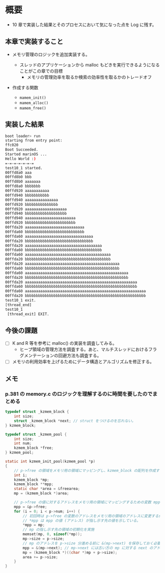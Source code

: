 # 概要

- 10 章で実装した結果とそのプロセスにおいて気になった点を Log に残す。

## 本章で実装すること

- メモリ管理のロジックを追加実装する。
  - スレッドのアプリケーションから malloc もどきを実行できるようになることがこの章での目標
    - メモリの管理効率を取るか検索の効率性を取るかのトレードオフ

- 作成する関数
  - `mamem_init()`
  - `mamem_alloc()`
  - `mamem_free()`

## 実装した結果

```bash
boot loader> run
starting from entry point:
ffc020
Boot Succeeded.
Started marinOS ...
Hello World :)
=-=-=-=-=-=-=
test10_1 started.
00ffd8a0 aaa
00ffd8b0 bbb
00ffd8b0 aaaaaaa
00ffd8a0 bbbbbbb
00ffd920 aaaaaaaaaaa
00ffd940 bbbbbbbbbbb
00ffd940 aaaaaaaaaaaaaaa
00ffd920 bbbbbbbbbbbbbbb
00ffd920 aaaaaaaaaaaaaaaaaaa
00ffd940 bbbbbbbbbbbbbbbbbbb
00ffd940 aaaaaaaaaaaaaaaaaaaaaaa
00ffd920 bbbbbbbbbbbbbbbbbbbbbbb
00ffda20 aaaaaaaaaaaaaaaaaaaaaaaaaaa
00ffda60 bbbbbbbbbbbbbbbbbbbbbbbbbbb
00ffda60 aaaaaaaaaaaaaaaaaaaaaaaaaaaaaaa
00ffda20 bbbbbbbbbbbbbbbbbbbbbbbbbbbbbbb
00ffda20 aaaaaaaaaaaaaaaaaaaaaaaaaaaaaaaaaaa
00ffda60 bbbbbbbbbbbbbbbbbbbbbbbbbbbbbbbbbbb
00ffda60 aaaaaaaaaaaaaaaaaaaaaaaaaaaaaaaaaaaaaaa
00ffda20 bbbbbbbbbbbbbbbbbbbbbbbbbbbbbbbbbbbbbbb
00ffda20 aaaaaaaaaaaaaaaaaaaaaaaaaaaaaaaaaaaaaaaaaaa
00ffda60 bbbbbbbbbbbbbbbbbbbbbbbbbbbbbbbbbbbbbbbbbbb
00ffda60 aaaaaaaaaaaaaaaaaaaaaaaaaaaaaaaaaaaaaaaaaaaaaaa
00ffda20 bbbbbbbbbbbbbbbbbbbbbbbbbbbbbbbbbbbbbbbbbbbbbbb
00ffda20 aaaaaaaaaaaaaaaaaaaaaaaaaaaaaaaaaaaaaaaaaaaaaaaaaaa
00ffda60 bbbbbbbbbbbbbbbbbbbbbbbbbbbbbbbbbbbbbbbbbbbbbbbbbbb
00ffda60 aaaaaaaaaaaaaaaaaaaaaaaaaaaaaaaaaaaaaaaaaaaaaaaaaaaaaaa
00ffda20 bbbbbbbbbbbbbbbbbbbbbbbbbbbbbbbbbbbbbbbbbbbbbbbbbbbbbbb
test10_1 exit.
[thread_end]
test10_1
 [thread_exit] EXIT.
```

## 今後の課題

- [ ] K and R 等を参考に malloc() の実装を調査してみる。
  - ヒープ領域の管理方法を調査する。あと、マルチスレッドにおけるフラグメンテーションの回避方法も調査する。
- [ ] メモリの利用効率を上げるためにデータ構造とアルゴリズムを修正する。

## メモ

### p.381 の memory.c のロジックを理解するのに時間を要したのでまとめる

```c
typedef struct _kzmem_block {
	int size;
	struct _kzmem_block *next; // struct をつけるのを忘れない。
} kzmem_block;

typedef struct _kzmem_pool {
	int size;
	int num;
	kzmem_block *free;
} kzmem_pool;

static int kzmem_init_pool(kzmem_pool *p)
{
	// p->free の領域をメモリ用の領域にマッピングし、kzmem_block の配列を作成する。
	int i;
	kzmem_block *mp;
	kzmem_block **mpp;
	static char *area = &freearea;
	mp = (kzmem_block *)area;

	// p->free の値に対するアドレスをメモリ用の領域にマッピングするための変数 mpp の初期化
	mpp = &p->free;
	for (i = 0; i < p->num; i++) {
		// 初回時は p->free の変数のアドレスをメモリ用の領域のアドレスに変更する処理を定義
		// *mpp は mpp の値 (アドレス) が指し示す先の値を示している。
		*mpp = mp;
		// mp の指し示す先の領域の初期化を実施
		memset(mp, 0, sizeof(*mp));
		mp->size = p->size;
		// mp のアドレスを p->size 分進める前に &(mp->next) を保存しておく必要がある。
		mpp = &(mp->next); // mp->next には古い方の mp に対する next のアドレスが入っている。
		mp = (kzmem_block *)((char *)mp + p->size);
		area += p->size;
	}
}
```
